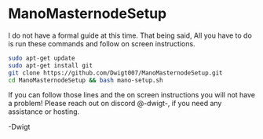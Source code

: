 # ManoMasternodeSetup

I do not have a formal guide at this time. 
   That being said, All you have to do is run these commands and follow on screen instructions. 

```bash 
sudo apt-get update
sudo apt-get install git
git clone https://github.com/Dwigt007/ManoMasternodeSetup.git
cd ManoMasternodeSetup && bash mano-setup.sh

```
If you can follow those lines and the on screen instructions you will not have a problem! Please reach out on discord @-dwigt-, if you need any assistance or hosting.

-Dwigt
